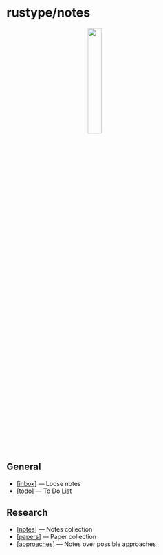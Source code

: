 # rustype/notes

<img src="https://upload.wikimedia.org/wikipedia/commons/thumb/8/89/Half-Life_lambda_logo.svg/1000px-Half-Life_lambda_logo.svg.png" style="display: block;margin-left: auto;margin-right: auto;width: 25%;">

## General

- [[inbox]] — Loose notes
- [[todo]] — To Do List

## Research

- [[notes]] — Notes collection
- [[papers]] — Paper collection
- [[approaches]] — Notes over possible approaches

[//begin]: # "Autogenerated link references for markdown compatibility"
[inbox]: inbox.md "Inbox"
[todo]: todo.md "To Do"
[notes]: notes.md "Notes"
[papers]: papers.md "Papers"
[approaches]: approaches.md "Approaches"
[//end]: # "Autogenerated link references"
